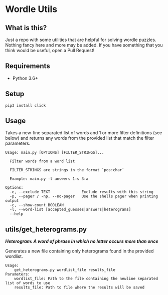 # Wordle Utils

## What is this?

Just a repo with some utilities that are helpful for solving wordle puzzles. Nothing fancy here and more may be added. If you have something that you think would be useful, open a Pull Request!

## Requirements

- Python 3.6+

## Setup
  
  ```pip3 install click```

## Usage

Takes a new-line separated list of words and 1 or more filter definitions (see below) and returns any words from the provided list that match the filter parameters.

```shell
Usage: main.py [OPTIONS] [FILTER_STRINGS]...

  Filter words from a word list

  FILTER_STRINGS are strings in the format `pos:char`

  Example: main.py -l answers 1:s 3:a

Options:
  -e, --exclude TEXT              Exclude results with this string
  -p, --pager / -np, --no-pager   Use the shells pager when printing output
  -c, --show-count BOOLEAN
  -l, --word-list [accepted_guesses|answers|heterograms]
  --help
```

## utils/get_heterograms.py

***Heterogram: A word of phrase in which no letter occurs more than once***

Generates a new file containing only heterograms found in the provided wordlist.

```text
Usage:
    get_heterograms.py wordlist_file results_file
Parameters:
    wordlist_file: Path to the file containing the newline separated list of words to use
    results_file: Path to file where the results will be saved

```
